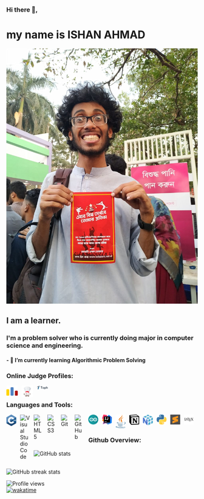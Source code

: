 ### Hi there 👋, </br>
# my name is ISHAN AHMAD
![I am a learner.](./img/nahid.png)
## I am a learner.
### I'm a problem solver who is currently doing major in computer science and engineering.


#### - 🌱 I’m currently learning Algorithmic Problem Solving 

<!--
[<img src='https://cdn.jsdelivr.net/npm/simple-icons@3.0.1/icons/github.svg' alt='github' height='40'>](https://github.com/Ihsan-nahid)  [<img src='https://cdn.jsdelivr.net/npm/simple-icons@3.0.1/icons/codepen.svg' alt='codepen' height='40'>](https://codepen.io/nahid_gtc)  [<img src='https://cdn.jsdelivr.net/npm/simple-icons@3.0.1/icons/codeforces.svg' alt='codeforces' height='40'>](https://codeforces.com/profile/IHSAN_NAHID)  [<img src='https://cdn.jsdelivr.net/npm/simple-icons@3.0.1/icons/leetcode.svg' alt='leetcode' height='40'>](https://leetcode.com/Ihsan_Nahid/)  [<img src='https://cdn.jsdelivr.net/npm/simple-icons@3.0.1/icons/acm.svg' alt='acm' height='40'>](https://icpc.global/private/profile/589150)  [<img src='https://cdn.jsdelivr.net/npm/simple-icons@3.0.1/icons/codechef.svg' alt='codechef' height='40'>](https://www.codechef.com/users/ihsan_nahid)  [<img src='https://cdn.jsdelivr.net/npm/simple-icons@3.0.1/icons/blogger.svg' alt='blogger' height='40'>](https://musketeersdiary.blogspot.com/search/label/nahid%20rahman?&max-results=6)  
-->

### Online Judge Profiles:
<a href="https://codeforces.com/profile/ihsan_nahid" target="blank"><img align="left" src="./img/CF_logo.svg" alt="ihsan_nahid" width="30px" style="padding-right:10px;"/></a>
<a href="https://www.codechef.com/users/ihsan_nahid" target="blank"><img align="left" src="./img/codechef.svg" alt="ihsan_nahid" width="30px" style="padding-right:10px;"/></a>
<a href="https://toph.co/u/NAHID_GTC" target="blank"><img align="left" src="./img/toph.svg" alt="NAHID_GTC" width="30px" style="padding-right:10px;"/></a>

</br>


### Languages and Tools:

<!---<a href="https://www.freeiconspng.com/img/28389">c++ logo image</a>-->

<img align="left" alt="C++" width="26px" src="./img/c++.svg" style="padding-right:10px;" />
<img align="left" alt="Visual Studio Code" width="26px" src="https://cdn.jsdelivr.net/gh/devicons/devicon/icons/vscode/vscode-original.svg" style="padding-right:10px;" />
<img align="left" alt="HTML5" width="26px" src="https://cdn.jsdelivr.net/gh/devicons/devicon/icons/html5/html5-original.svg" style="padding-right:10px;" />
<img align="left" alt="CSS3" width="26px" src="https://cdn.jsdelivr.net/gh/devicons/devicon/icons/css3/css3-original.svg" style="padding-right:10px;" />
<img align="left" alt="Git" width="26px" src="https://cdn.jsdelivr.net/gh/devicons/devicon/icons/git/git-original.svg" style="padding-right:10px;" />
<img align="left" alt="GitHub" width="26px" src="https://user-images.githubusercontent.com/3369400/139447912-e0f43f33-6d9f-45f8-be46-2df5bbc91289.png" style="padding-right:10px;" />
<img align="left" alt="Arduino" width="26px" src="./img/arduino-1.svg" style="padding-right:10px;" />
<img align="left" alt="Intellij-Idea" width="26px" src="./img/intellij-idea-1.svg" style="padding-right:10px;" />
<img align="left" alt="JAVA" width="26px" src="./img/java-14.svg" style="padding-right:10px;" />
<img align="left" alt="Notion" width="26px" src="./img/notion-1-1.svg" style="padding-right:10px;" />
<img align="left" alt="Numpy" width="26px" src="./img/numpy-1.svg" style="padding-right:10px;"/>
<img align="left" alt="python" width="26px" src="./img/python-5.svg" style="padding-right:10px;"/>
<img align="left" alt="Sublime-Text" width="26px" src="./img/sublime-text.svg" style="padding-right:10px;"/>
<img align="left" alt="LaTeX" width="26px" src="./img/latex.svg" style="padding-right:10px;"/> </br></br>

### Github Overview:
![GitHub stats](https://github-readme-stats.vercel.app/api?username=Ihsan-nahid&show_icons=true&theme=highcontrast)  
</br>

![GitHub streak stats](https://github-readme-streak-stats.herokuapp.com/?user=Ihsan-nahid)  

![Profile views](https://gpvc.arturio.dev/Ihsan-nahid)  
[![wakatime](https://wakatime.com/badge/user/52bc12bd-2c5d-4ff7-b932-322fcb229068.svg)](https://wakatime.com/@52bc12bd-2c5d-4ff7-b932-322fcb229068)
<!--### Hi there 👋
[![Top Langs](https://github-readme-stats.vercel.app/api/top-langs/?username=Ihsan-nahid)](https://github.com/anuraghazra/github-readme-stats)
**Ihsan-nahid/Ihsan-nahid** is a ✨ _special_ ✨ repository because its `README.md` (this file) appears on your GitHub profile.
<!--
[![trophy](https://github-profile-trophy.vercel.app/?username=Ihsan-nahid)](https://github.com/ryo-ma/github-profile-trophy)
<!--
![GitHub Activity Graph](https://activity-graph.herokuapp.com/graph?username=Ihsan-nahid)  
Here are some ideas to get you started:

- 🔭 I’m currently working on ...
- 🌱 I’m currently learning ...
- 👯 I’m looking to collaborate on ...
- 🤔 I’m looking for help with ...
- 💬 Ask me about ...
- 📫 How to reach me: ...
- 😄 Pronouns: ...
- ⚡ Fun fact: ...
-->
